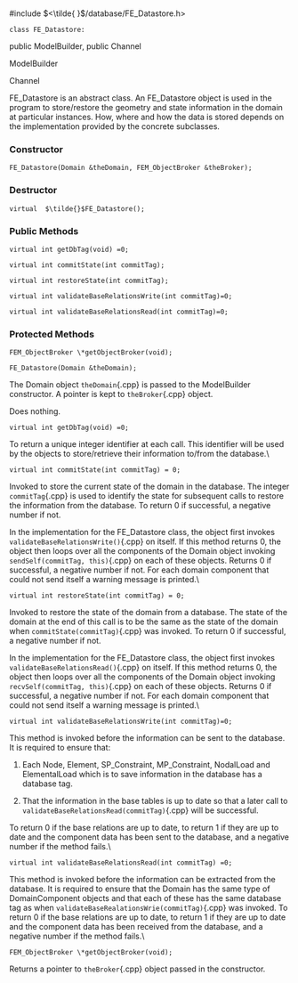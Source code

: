 \
#include $<\tilde{ }$/database/FE_Datastore.h$>$



```{.cpp}
class FE_Datastore:
```
 public ModelBuilder, public Channel


ModelBuilder

Channel


FE_Datastore is an abstract class. An FE_Datastore object is used in the
program to store/restore the geometry and state information in the
domain at particular instances. How, where and how the data is stored
depends on the implementation provided by the concrete subclasses.
### Constructor


```{.cpp}
FE_Datastore(Domain &theDomain, FEM_ObjectBroker &theBroker);
```

### Destructor


```{.cpp}
virtual  $\tilde{}$FE_Datastore();
```

### Public Methods


```{.cpp}
virtual int getDbTag(void) =0;
```



```{.cpp}
virtual int commitState(int commitTag);
```



```{.cpp}
virtual int restoreState(int commitTag);
```


```{.cpp}
virtual int validateBaseRelationsWrite(int commitTag)=0;
```



```{.cpp}
virtual int validateBaseRelationsRead(int commitTag)=0;
```

### Protected Methods


```{.cpp}
FEM_ObjectBroker \*getObjectBroker(void);
```




```{.cpp}
FE_Datastore(Domain &theDomain);
```

The Domain object `theDomain`{.cpp} is passed to the ModelBuilder constructor.
A pointer is kept to `theBroker`{.cpp} object.

Does nothing.

```{.cpp}
virtual int getDbTag(void) =0;
```


To return a unique integer identifier at each call. This identifier will
be used by the objects to store/retrieve their information to/from the
database.\

```{.cpp}
virtual int commitState(int commitTag) = 0;
```


Invoked to store the current state of the domain in the database. The
integer `commitTag`{.cpp} is used to identify the state for subsequent calls
to restore the information from the database. To return $0$ if
successful, a negative number if not.

In the implementation for the FE_Datastore class, the object first
invokes `validateBaseRelationsWrite()`{.cpp} on itself. If this method returns
$0$, the object then loops over all the components of the Domain object
invoking `sendSelf(commitTag, this)`{.cpp} on each of these objects. Returns
$0$ if successful, a negative number if not. For each domain component
that could not send itself a warning message is printed.\

```{.cpp}
virtual int restoreState(int commitTag) = 0;
```


Invoked to restore the state of the domain from a database. The state of
the domain at the end of this call is to be the same as the state of the
domain when `commitState(commitTag)`{.cpp} was invoked. To return $0$ if
successful, a negative number if not.

In the implementation for the FE_Datastore class, the object first
invokes `validateBaseRelationsRead()`{.cpp} on itself. If this method returns
$0$, the object then loops over all the components of the Domain object
invoking `recvSelf(commitTag, this)`{.cpp} on each of these objects. Returns
$0$ if successful, a negative number if not. For each domain component
that could not send itself a warning message is printed.\

```{.cpp}
virtual int validateBaseRelationsWrite(int commitTag)=0;
```


This method is invoked before the information can be sent to the
database. It is required to ensure that:

1.  Each Node, Element, SP_Constraint, MP_Constraint, NodalLoad and
    ElementalLoad which is to save information in the database has a
    database tag.

2.  That the information in the base tables is up to date so that a
    later call to `validateBaseRelationsRead(commitTag)`{.cpp} will be
    successful.

To return $0$ if the base relations are up to date, to return $1$ if
they are up to date and the component data has been sent to the
database, and a negative number if the method fails.\

```{.cpp}
virtual int validateBaseRelationsRead(int commitTag) =0;
```


This method is invoked before the information can be extracted from the
database. It is required to ensure that the Domain has the same type of
DomainComponent objects and that each of these has the same database tag
as when `validateBaseRealationsWrie(commitTag)`{.cpp} was invoked. To return
$0$ if the base relations are up to date, to return $1$ if they are up
to date and the component data has been received from the database, and
a negative number if the method fails.\

```{.cpp}
FEM_ObjectBroker \*getObjectBroker(void);
```


Returns a pointer to `theBroker`{.cpp} object passed in the constructor.
